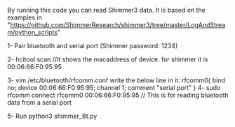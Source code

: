 By running this code you can read Shimmer3 data. It is based on the examples in "https://github.com/ShimmerResearch/shimmer3/tree/master/LogAndStream/python_scripts"


1- Pair bluetooth and serial port (Shimmer password: 1234)

2- hcitool scan //It shows the macaddress of device. for shimmer it is 00:06:66:F0:95:95

3- vim /etc/bluetooth/rfcomm.conf 
     write the below line in it:
          rfcomm0{ bind no; device 00:06:66:F0:95:95; channel 1; comment "serial port" }
4- sudo rfcomm connect rfcomm0 00:06:66:F0:95:95 // This is for reading bluetooth data from a serial port

5- Run python3 shimmer_Bt.py

